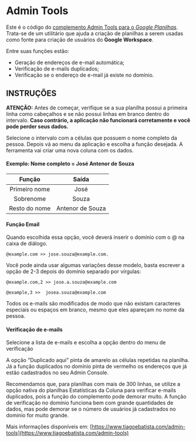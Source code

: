 # Admin Tools

Este é o código do [complemento Admin Tools para o *Google Planilhas*](https://workspace.google.com/marketplace/app/admin_tools/367901510611). Trata-se de um utilitário que ajuda a criação de planilhas a serem usadas como fonte para criação de usuários do **Google Workspace**.

Entre suas funções estão:
* Geração de endereços de e-mail automática;
* Verificação de e-mails duplicados;
* Verificação se o endereço de e-mail já existe no domínio.

## INSTRUÇÕES


**ATENÇÃO:** Antes de começar, verifique se a sua planilha possui a primeira linha como cabeçalhos e se não possui linhas em branco dentro do intervalo. **Caso contrário, a aplicação não funcionará corretamente e você pode perder seus dados.**

Selecione o intervalo com a células que possuem o nome completo da pessoa. Depois vá ao menu da aplicação e escolha a função desejada. A ferramenta vai criar uma nova coluna com os dados. 

#### Exemplo: Nome completo = José Antenor de Souza

Função | Saída
:--------: | :----------:
Primeiro nome | José
Sobrenome | Souza
Resto do nome | Antenor de Souza

#### Função Email 

Quando escolhida essa opção, você deverá inserir o domínio com o @ na caixa de diálogo.

`@example.com >> jose.souza@example.com.`


Você pode ainda usar algumas variações desse modelo, basta escrever a opção de 2-3 depois do domínio separado por vírgulas:

`@example.com,2 >> jose.a.souza@example.com`

`@example,3 >>  josea.souza@example.com`

Todos os e-mails são modificados de modo que não existam caracteres especiais ou espaços em branco, mesmo que eles apareçam no nome da pessoa.

#### Verificação de e-mails

Selecione a lista de e-mails e escolha a opção dentro do menu de verificação

A opção "Duplicado aqui" pinta de amarelo as células repetidas na planilha. Já a função duplicados no domínio pinta de vermelho os endereços que já estão cadastrados no seu Admin Console.



Recomendamos que, para planilhas com mais de 300 linhas, se utilize a opção nativa do planilhas Estatísticas da Coluna para verificar e-mails duplicados, pois a função do complemento pode demorar muito. A função de verificação no domínio funciona bem com grande quantidades de dados, mas pode demorar se o número de usuários já cadastrados no domínio for muito grande.

Mais informações disponíveis em: [https://www.tiagoebatista.com/admin-tools](https://www.tiagoebatista.com/admin-tools)